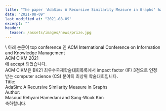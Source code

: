 ```yaml
---
title: "The paper 'AdaSim: A Recursive Similarity Measure in Graphs' has been accepted in a top conference, ACM CIKM 2021"
date: "2021-08-09"
last_modified_at: "2021-08-09"
excerpt: ""
header:
  teaser: /assets/images/news/prize.jpg
---
```

\\
아래 논문이 top conference 인 ACM International Conference on Information and Knowledge Management<br>ACM CIKM 2021<br>에 accept 되었습니다.<br>ACM CIKM은 BK21 최우수국제학술대회목록에서 impact factor (IF) 3점으로 인정 받는 computer science (CS) 분야의 최상위 학술대회입니다.<br>Title:<br>AdaSim: A Recursive Similarity Measure in Graphs<br>Author:<br>Masoud Rehyani Hamedani and Sang-Wook Kim<br>축하합니다.